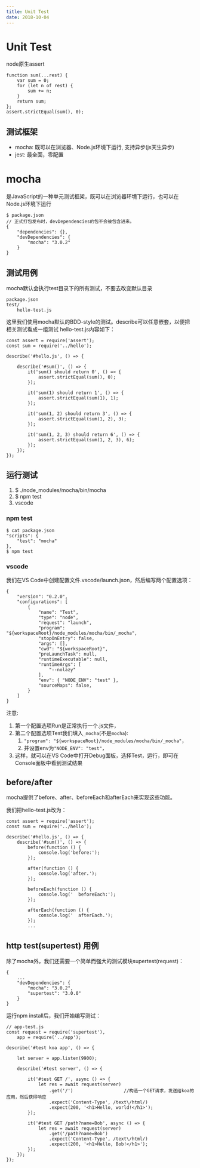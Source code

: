 ```yaml
---
title: Unit Test
date: 2018-10-04
---
```

# Unit Test
node原生assert

    function sum(...rest) {
        var sum = 0;
        for (let n of rest) {
            sum += n;
        }
        return sum;
    };
    assert.strictEqual(sum(), 0);

## 测试框架
- mocha: 既可以在浏览器、Node.js环境下运行, 支持异步(js天生异步)
- jest: 最全面，零配置

# mocha
是JavaScript的一种单元测试框架，既可以在浏览器环境下运行，也可以在Node.js环境下运行

    $ package.json
    // 正式打包发布时，devDependencies的包不会被包含进来。
    {
        "dependencies": {},
        "devDependencies": {
            "mocha": "3.0.2"
        }
    }

## 测试用例
mocha默认会执行test目录下的所有测试，不要去改变默认目录

    package.json
    test/
        hello-test.js 

这里我们使用mocha默认的BDD-style的测试。describe可以任意嵌套，以便把相关测试看成一组测试
hello-test.js内容如下：

    const assert = require('assert');
    const sum = require('../hello');

    describe('#hello.js', () => {

        describe('#sum()', () => {
            it('sum() should return 0', () => {
                assert.strictEqual(sum(), 0);
            });

            it('sum(1) should return 1', () => {
                assert.strictEqual(sum(1), 1);
            });

            it('sum(1, 2) should return 3', () => {
                assert.strictEqual(sum(1, 2), 3);
            });

            it('sum(1, 2, 3) should return 6', () => {
                assert.strictEqual(sum(1, 2, 3), 6);
            });
        });
    });

## 运行测试

1. $ ./node_modules/mocha/bin/mocha
2. $ npm test
3. vscode

### npm test

    $ cat package.json
    "scripts": {
        "test": "mocha"
    },
    $ npm test

### vscode
我们在VS Code中创建配置文件.vscode/launch.json，然后编写两个配置选项：

    {
        "version": "0.2.0",
        "configurations": [
            {
                "name": "Test",
                "type": "node",
                "request": "launch",
                "program": "${workspaceRoot}/node_modules/mocha/bin/_mocha",
                "stopOnEntry": false,
                "args": [],
                "cwd": "${workspaceRoot}",
                "preLaunchTask": null,
                "runtimeExecutable": null,
                "runtimeArgs": [
                    "--nolazy"
                ],
                "env": { "NODE_ENV": "test" },
                "sourceMaps": false,
            }
        ]
    }

注意:
1. 第一个配置选项Run是正常执行一个.js文件，
2. 第二个配置选项Test我们填入`_mocha`(不是`mocha`):
    1. `"program": "${workspaceRoot}/node_modules/mocha/bin/_mocha"`，
    2. 并设置env为`"NODE_ENV": "test"`，
3. 这样，就可以在VS Code中打开Debug面板，选择Test，运行，即可在Console面板中看到测试结果

## before/after
mocha提供了before、after、beforeEach和afterEach来实现这些功能。

我们把hello-test.js改为：

    const assert = require('assert');
    const sum = require('../hello');

    describe('#hello.js', () => {
        describe('#sum()', () => {
            before(function () {
                console.log('before:');
            });

            after(function () {
                console.log('after.');
            });

            beforeEach(function () {
                console.log('  beforeEach:');
            });

            afterEach(function () {
                console.log('  afterEach.');
            });
            ...

## http test(supertest) 用例
除了mocha外，我们还需要一个简单而强大的测试模块supertest(request)：

    {
        ...
        "devDependencies": {
            "mocha": "3.0.2",
            "supertest": "3.0.0"
        }
    }

运行npm install后，我们开始编写测试：

    // app-test.js
    const request = require('supertest'),
        app = require('../app');

    describe('#test koa app', () => {

        let server = app.listen(9900);

        describe('#test server', () => {

            it('#test GET /', async () => {
                let res = await request(server)
                    .get('/')                   //构造一个GET请求，发送给koa的应用，然后获得响应
                    .expect('Content-Type', /text\/html/)
                    .expect(200, '<h1>Hello, world!</h1>');
            });

            it('#test GET /path?name=Bob', async () => {
                let res = await request(server)
                    .get('/path?name=Bob')
                    .expect('Content-Type', /text\/html/)
                    .expect(200, '<h1>Hello, Bob!</h1>');
            });
        });
    });